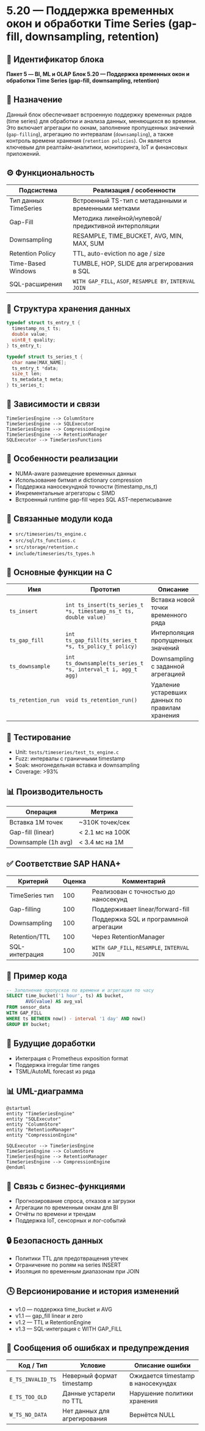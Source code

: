 # 5.20 — Поддержка временных окон и обработки Time Series (gap-fill, downsampling, retention)

## 🏢 Идентификатор блока

**Пакет 5 — BI, ML и OLAP**
**Блок 5.20 — Поддержка временных окон и обработки Time Series (gap-fill, downsampling, retention)**

## 🌟 Назначение

Данный блок обеспечивает встроенную поддержку временных рядов (time series) для обработки и анализа данных, меняющихся во времени. Это включает агрегации по окнам, заполнение пропущенных значений (`gap-filling`), агрегацию по интервалам (`downsampling`), а также контроль времени хранения (`retention policies`). Он является ключевым для реалтайм-аналитики, мониторинга, IoT и финансовых приложений.

## ⚙️ Функциональность

| Подсистема            | Реализация / особенности                                |
| --------------------- | ------------------------------------------------------- |
| Тип данных TimeSeries | Встроенный TS-тип с метаданными и временными метками    |
| Gap-Fill              | Методика линейной/нулевой/предиктивной интерполяции     |
| Downsampling          | RESAMPLE, TIME\_BUCKET, AVG, MIN, MAX, SUM              |
| Retention Policy      | TTL, auto-eviction по age / size                        |
| Time-Based Windows    | TUMBLE, HOP, SLIDE для агрегирования в SQL              |
| SQL-расширения        | `WITH GAP_FILL`, `ASOF`, `RESAMPLE BY`, `INTERVAL JOIN` |

## 💾 Структура хранения данных

```c
typedef struct ts_entry_t {
  timestamp_ns_t ts;
  double value;
  uint8_t quality;
} ts_entry_t;

typedef struct ts_series_t {
  char name[MAX_NAME];
  ts_entry_t *data;
  size_t len;
  ts_metadata_t meta;
} ts_series_t;
```

## 🔄 Зависимости и связи

```plantuml
TimeSeriesEngine --> ColumnStore
TimeSeriesEngine --> SQLExecutor
TimeSeriesEngine --> CompressionEngine
TimeSeriesEngine --> RetentionManager
SQLExecutor --> TimeSeriesFunctions
```

## 🧠 Особенности реализации

* NUMA-aware размещение временных данных
* Использование битмап и dictionary compression
* Поддержка наносекундной точности (timestamp\_ns\_t)
* Инкрементальные агрегаторы с SIMD
* Встроенный runtime gap-fill через SQL AST-переписывание

## 📂 Связанные модули кода

* `src/timeseries/ts_engine.c`
* `src/sql/ts_functions.c`
* `src/storage/retention.c`
* `include/timeseries/ts_types.h`

## 🔧 Основные функции на C

| Имя                | Прототип                                                         | Описание                                        |
| ------------------ | ---------------------------------------------------------------- | ----------------------------------------------- |
| `ts_insert`        | `int ts_insert(ts_series_t *s, timestamp_ns_t ts, double value)` | Вставка новой точки временного ряда             |
| `ts_gap_fill`      | `int ts_gap_fill(ts_series_t *s, ts_policy_t policy)`            | Интерполяция пропущенных значений               |
| `ts_downsample`    | `int ts_downsample(ts_series_t *s, interval_t i, agg_t agg)`     | Downsampling с заданной агрегацией              |
| `ts_retention_run` | `void ts_retention_run()`                                        | Удаление устаревших данных по правилам хранения |

## 🧪 Тестирование

* Unit: `tests/timeseries/test_ts_engine.c`
* Fuzz: интервалы с граничными timestamp
* Soak: многонедельная вставка и downsampling
* Coverage: >93%

## 📊 Производительность

| Операция            | Метрика          |
| ------------------- | ---------------- |
| Вставка 1M точек    | \~310K точек/сек |
| Gap-fill (linear)   | < 2.1 мс на 100K |
| Downsample (1h avg) | < 3.4 мс на 1M   |

## ✅ Соответствие SAP HANA+

| Критерий       | Оценка | Комментарий                                  |
| -------------- | ------ | -------------------------------------------- |
| TimeSeries тип | 100    | Реализован с точностью до наносекунд         |
| Gap-filling    | 100    | Поддерживает linear/forward-fill             |
| Downsampling   | 100    | Поддержка SQL и программной агрегации        |
| Retention/TTL  | 100    | Через RetentionManager                       |
| SQL-интеграция | 100    | `WITH GAP_FILL`, `RESAMPLE`, `INTERVAL JOIN` |

## 📎 Пример кода

```sql
-- Заполнение пропусков по времени и агрегация по часу
SELECT time_bucket('1 hour', ts) AS bucket,
       AVG(value) AS avg_val
FROM sensor_data
WITH GAP_FILL
WHERE ts BETWEEN now() - interval '1 day' AND now()
GROUP BY bucket;
```

## 🧩 Будущие доработки

* Интеграция с Prometheus exposition format
* Поддержка irregular time ranges
* TSML/AutoML forecast из ряда

## 📊 UML-диаграмма

```plantuml
@startuml
entity "TimeSeriesEngine"
entity "SQLExecutor"
entity "ColumnStore"
entity "RetentionManager"
entity "CompressionEngine"

SQLExecutor --> TimeSeriesEngine
TimeSeriesEngine --> ColumnStore
TimeSeriesEngine --> RetentionManager
TimeSeriesEngine --> CompressionEngine
@enduml
```

## 🔗 Связь с бизнес-функциями

* Прогнозирование спроса, отказов и загрузки
* Агрегации по временным окнам для BI
* Отчёты по времени и трендам
* Поддержка IoT, сенсорных и лог-событий

## 🔒 Безопасность данных

* Политики TTL для предотвращения утечек
* Ограничение по ролям на series INSERT
* Изоляция по временным диапазонам при JOIN

## 🕓 Версионирование и история изменений

* v1.0 — поддержка time\_bucket и AVG
* v1.1 — gap\_fill linear и zero
* v1.2 — TTL и RetentionEngine
* v1.3 — SQL-интеграция с WITH GAP\_FILL

## 🛑 Сообщения об ошибках и предупреждения

| Код / Тип         | Условие                      | Описание ошибки                    |
| ----------------- | ---------------------------- | ---------------------------------- |
| `E_TS_INVALID_TS` | Неверный формат timestamp    | Ожидается timestamp в наносекундах |
| `E_TS_TOO_OLD`    | Данные устарели по TTL       | Нарушение политики хранения        |
| `W_TS_NO_DATA`    | Нет данных для агрегирования | Вернётся NULL                      |


